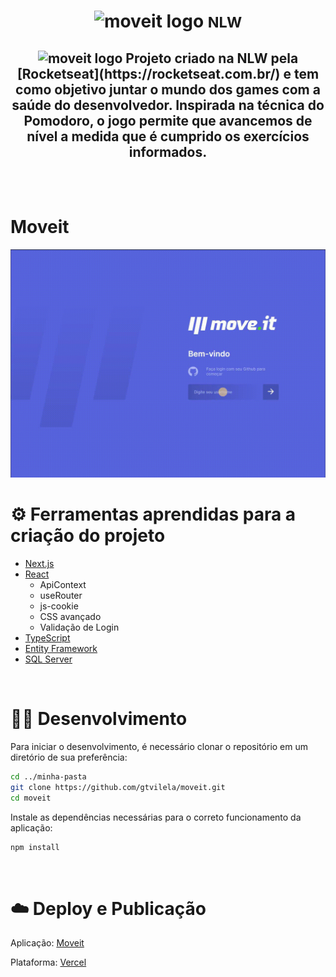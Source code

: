 <h1 align="center">
  <img alt="moveit logo" src="./public/icons/logo-full.svg" />
  <small>NLW</small>
</h1>

<h2 align="center"><img width="20px" height="10px"src=".public/assets/logo.svg" alt="moveit logo"/> Projeto criado na NLW pela [Rocketseat](https://rocketseat.com.br/) e tem como objetivo juntar o mundo dos games com a saúde do desenvolvedor. Inspirada na técnica do Pomodoro, o jogo permite que avancemos de nível a medida que é cumprido os exercícios informados.</h2>

<br />

<br />

# Moveit

<img src="./public/moveit.gif" alt="moveit gif" />


# ⚙️ Ferramentas aprendidas para a criação do projeto

- [Next.js](https://nextjs.org/)
- [React](https://pt-br.reactjs.org/)
    - ApiContext
    - useRouter
    - js-cookie
    - CSS avançado
    - Validação de Login
- [TypeScript](https://www.typescriptlang.org/)
- [Entity Framework](https://docs.microsoft.com/pt-br/ef/)
- [SQL Server](https://www.microsoft.com/pt-br/sql-server/)

<br />

# 👨‍💻 Desenvolvimento

Para iniciar o desenvolvimento, é necessário clonar o repositório em um diretório de sua preferência:

```bash
cd ../minha-pasta
git clone https://github.com/gtvilela/moveit.git
cd moveit
```

Instale as dependências necessárias para o correto funcionamento da aplicação:

```bash
npm install
```

<br />

# ☁️ Deploy e Publicação
Aplicação: [Moveit](https://moveit-cyan-two.vercel.app/)

Plataforma: [Vercel](https://vercel.com/new?utm_medium=default-template&filter=next.js&utm_source=create-next-app&utm_campaign=create-next-app-readme)

<br />

